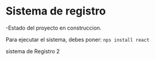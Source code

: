 <h1>Sistema de registro</h1>

-Estado del proyecto en construccion.

Para ejecutar el sistema, debes poner:
```nps install react```


sistema de Registro 2
